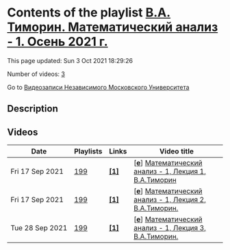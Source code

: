 # Contents of the playlist [В.А. Тиморин. Математический анализ - 1. Осень 2021 г.](https://www.youtube.com/playlist?list=PLp9ABVh6_x4F8kk99Wfwj7qvGLREa2H5G)

This page updated: Sun 3 Oct 2021 18:29:26

Number of videos: [3](#videos)

Go to [Видеозаписи Независимого Московского Университета](../README.md)

## Description



## Videos

|Date|Playlists|Links|Video title|
|---|---|---|---|
| Fri&nbsp;17&nbsp;Sep&nbsp;2021 | [199](../playlists/199 "В.А. Тиморин. Математический анализ - 1. Осень 2021 г.") | [**[1]**](https://ium.mccme.ru/f21/f21-Analiz1.html) | [[**e**](https://studio.youtube.com/video/A3rUS-WJDQc/edit "Edit")] [Математический анализ - 1, Лекция 1, В.А.Тиморин](https://www.youtube.com/watch?v=A3rUS-WJDQc&list=PLp9ABVh6_x4F8kk99Wfwj7qvGLREa2H5G "https://ium.mccme.ru/f21/f21-Analiz1.html") |
| Fri&nbsp;17&nbsp;Sep&nbsp;2021 | [199](../playlists/199 "В.А. Тиморин. Математический анализ - 1. Осень 2021 г.") | [**[1]**](https://ium.mccme.ru/f21/f21-Analiz1.html) | [[**e**](https://studio.youtube.com/video/sIKCPgRBC-k/edit "Edit")] [Математический анализ - 1, Лекция 2, В.А.Тиморин.](https://www.youtube.com/watch?v=sIKCPgRBC-k&list=PLp9ABVh6_x4F8kk99Wfwj7qvGLREa2H5G "https://ium.mccme.ru/f21/f21-Analiz1.html") |
| Tue&nbsp;28&nbsp;Sep&nbsp;2021 | [199](../playlists/199 "В.А. Тиморин. Математический анализ - 1. Осень 2021 г.") | [**[1]**](https://ium.mccme.ru/f21/f21-Analiz1.html) | [[**e**](https://studio.youtube.com/video/tVCO7f3dNt4/edit "Edit")] [Математический анализ - 1, Лекция 3, В.А.Тиморин.](https://www.youtube.com/watch?v=tVCO7f3dNt4&list=PLp9ABVh6_x4F8kk99Wfwj7qvGLREa2H5G "Подробнее о курсе: https://ium.mccme.ru/f21/f21-Analiz1.html") |
